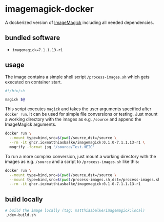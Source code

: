 # imagemagick-docker

A dockerized version of [ImageMagick][imagemagick-url] including all needed dependencies.

## bundled software

 * `imagemagick=7.1.1.13-r1`

## usage

The image contains a simple shell script `/process-images.sh` which gets executed on container start. 

```sh
#!/bin/sh

magick $@
```
This script executes `magick` and takes the user arguments specified after `docker run`.
It can be used for simple file conversions or testing. Just mount a working directory with the images as e.g. `/source` and append the ImageMagick arguments.

```sh
docker run \
  --mount type=bind,src=$(pwd)/source,dst=/source \
  --rm -it ghcr.io/matthiasbalke/imagemagick:0.1.0-7.1.1.13-r1 \
  mogrify -format jpg '/source/Test.HEIC'
```

To run a more complex conversion, just mount a working directory with the images as e.g. `/source` and a script to `/process-images.sh` like this:
```sh
docker run \
  --mount type=bind,src=$(pwd)/source,dst=/source \
  --mount type=bind,src=$(pwd)/process-images.sh,dst=/process-images.sh \
  --rm -it ghcr.io/matthiasbalke/imagemagick:0.1.0-7.1.1.13-r1
```

## build locally
```sh
# build the image locally (tag: matthiasbalke/imagemagick:local)
./dev-build.sh
```

[imagemagick-url]: https://imagemagick.org/
